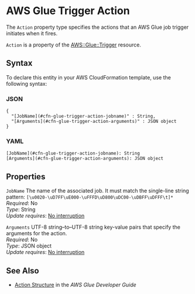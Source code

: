 # AWS Glue Trigger Action<a name="aws-properties-glue-trigger-action"></a>

<a name="aws-properties-glue-trigger-action-description"></a>The `Action` property type specifies the actions that an AWS Glue job trigger initiates when it fires\.

<a name="aws-properties-glue-trigger-action-inheritance"></a> `Action` is a property of the [AWS::Glue::Trigger](aws-resource-glue-trigger.md) resource\.

## Syntax<a name="aws-properties-glue-trigger-action-syntax"></a>

To declare this entity in your AWS CloudFormation template, use the following syntax:

### JSON<a name="aws-properties-glue-trigger-action-syntax.json"></a>

```
{
  "[JobName](#cfn-glue-trigger-action-jobname)" : String,
  "[Arguments](#cfn-glue-trigger-action-arguments)" : JSON object
}
```

### YAML<a name="aws-properties-glue-trigger-action-syntax.yaml"></a>

```
[JobName](#cfn-glue-trigger-action-jobname): String
[Arguments](#cfn-glue-trigger-action-arguments): JSON object
```

## Properties<a name="aws-properties-glue-trigger-action-properties"></a>

`JobName`  <a name="cfn-glue-trigger-action-jobname"></a>
The name of the associated job\. It must match the single\-line string pattern: `[\u0020-\uD7FF\uE000-\uFFFD\uD800\uDC00-\uDBFF\uDFFF\t]*`  
 *Required*: No  
 *Type*: String  
 *Update requires*: [No interruption](using-cfn-updating-stacks-update-behaviors.md#update-no-interrupt) 

`Arguments`  <a name="cfn-glue-trigger-action-arguments"></a>
UTF\-8 string–to–UTF\-8 string key\-value pairs that specify the arguments for the action\.  
 *Required*: No  
 *Type*: JSON object  
 *Update requires*: [No interruption](using-cfn-updating-stacks-update-behaviors.md#update-no-interrupt) 

## See Also<a name="aws-properties-glue-trigger-action-seealso"></a>
+ [ Action Structure](http://docs.aws.amazon.com/glue/latest/dg/aws-glue-api-jobs-trigger.html#aws-glue-api-jobs-trigger-Action) in the *AWS Glue Developer Guide*